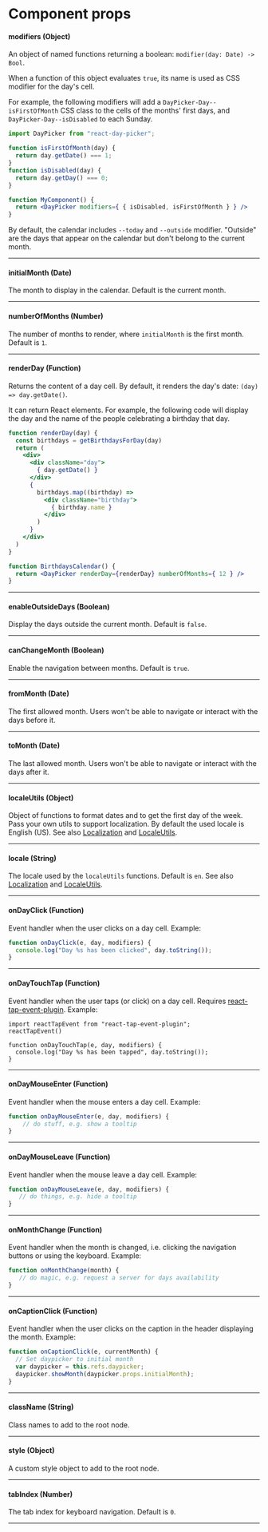 # Component props

#### modifiers (Object)

An object of named functions returning a boolean: `modifier(day: Date) -> Bool`.

When a function of this object evaluates `true`, its name is used as CSS modifier for the day's cell.

For example, the following modifiers will add a `DayPicker-Day--isFirstOfMonth` CSS class to the cells of the months' first days, and `DayPicker-Day--isDisabled` to each Sunday.

```jsx
import DayPicker from "react-day-picker";

function isFirstOfMonth(day) {
  return day.getDate() === 1;
}
function isDisabled(day) {
  return day.getDay() === 0;
}

function MyComponent() {
  return <DayPicker modifiers={ { isDisabled, isFirstOfMonth } } />
}
```

By default, the calendar includes `--today` and `--outside` modifier. "Outside" are the days that appear on the calendar but don't belong to the current month.

---

#### initialMonth (Date)

The month to display in the calendar. Default is the current month.

---

#### numberOfMonths (Number)

The number of months to render, where `initialMonth` is the first month. Default is `1`.

---

#### renderDay (Function)

Returns the content of a day cell. By default, it renders the day's date: `(day) => day.getDate()`.

It can return React elements. For example, the following code will display the day and the name of the people celebrating a birthday that day.

```jsx
function renderDay(day) {
  const birthdays = getBirthdaysForDay(day)
  return (
    <div>
      <div className="day">
        { day.getDate() }
      </div>
      {
        birthdays.map((birthday) =>
          <div className="birthday">
            { birthday.name }
          </div>
        )
      }
    </div>
  )
}

function BirthdaysCalendar() {
  return <DayPicker renderDay={renderDay} numberOfMonths={ 12 } />
}
```


---

#### enableOutsideDays (Boolean)

Display the days outside the current month. Default is `false`.

--- 

#### canChangeMonth (Boolean)

Enable the navigation between months. Default is `true`.

--- 

#### fromMonth (Date)

The first allowed month. Users won't be able to navigate or interact with the days before it.

--- 

#### toMonth (Date)

The last allowed month. Users won't be able to navigate or interact with the days after it.

--- 

#### localeUtils (Object)

Object of functions to format dates and to get the first day of the week. Pass your own utils to support localization.
By default the used locale is English (US). See also [Localization](Localization.md) and [LocaleUtils](LocaleUtils.md).

--- 

#### locale (String)

The locale used by the `localeUtils` functions. Default is `en`.  See also [Localization](Localization.md) and [LocaleUtils](LocaleUtils.md).

--- 

#### onDayClick (Function)

Event handler when the user clicks on a day cell. Example:

```jsx
function onDayClick(e, day, modifiers) {
  console.log("Day %s has been clicked", day.toString());
}
```
  
--- 

#### onDayTouchTap (Function)

Event handler when the user taps (or click) on a day cell. 
Requires [react-tap-event-plugin](https://github.com/zilverline/react-tap-event-plugin). Example:

```
import reactTapEvent from "react-tap-event-plugin";
reactTapEvent()

function onDayTouchTap(e, day, modifiers) {
  console.log("Day %s has been tapped", day.toString());
}
```

--- 

#### onDayMouseEnter (Function)

Event handler when the mouse enters a day cell. Example:

```jsx
function onDayMouseEnter(e, day, modifiers) {
    // do stuff, e.g. show a tooltip
}
```

--- 

#### onDayMouseLeave (Function)

Event handler when the mouse leave a day cell. Example:

```jsx
function onDayMouseLeave(e, day, modifiers) {
   // do things, e.g. hide a tooltip
}
```

--- 

#### onMonthChange (Function)

Event handler when the month is changed, i.e. clicking the navigation buttons or using the keyboard. Example:
                
```jsx
function onMonthChange(month) {
   // do magic, e.g. request a server for days availability
}
```

--- 

#### onCaptionClick (Function)

Event handler when the user clicks on the caption in the header displaying the month. Example:
               
```jsx
function onCaptionClick(e, currentMonth) {
  // Set daypicker to initial month
  var daypicker = this.refs.daypicker;
  daypicker.showMonth(daypicker.props.initialMonth);
}
```

--- 


#### className (String)

Class names to add to the root node.

--- 

#### style (Object)

A custom style object to add to the root node.

--- 

#### tabIndex (Number)

The tab index for keyboard navigation. Default is `0`.

--- 

